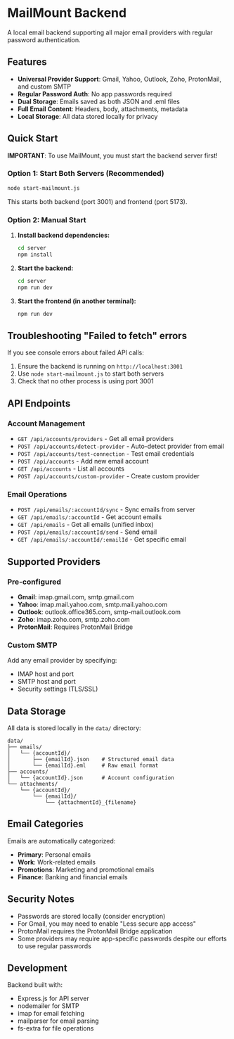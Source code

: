 # MailMount Backend

A local email backend supporting all major email providers with regular password authentication.

## Features

- **Universal Provider Support**: Gmail, Yahoo, Outlook, Zoho, ProtonMail, and custom SMTP
- **Regular Password Auth**: No app passwords required
- **Dual Storage**: Emails saved as both JSON and .eml files
- **Full Email Content**: Headers, body, attachments, metadata
- **Local Storage**: All data stored locally for privacy

## Quick Start

**IMPORTANT**: To use MailMount, you must start the backend server first!

### Option 1: Start Both Servers (Recommended)
```bash
node start-mailmount.js
```
This starts both backend (port 3001) and frontend (port 5173).

### Option 2: Manual Start
1. **Install backend dependencies:**
   ```bash
   cd server
   npm install
   ```

2. **Start the backend:**
   ```bash
   cd server
   npm run dev
   ```

3. **Start the frontend (in another terminal):**
   ```bash
   npm run dev
   ```

## Troubleshooting "Failed to fetch" errors

If you see console errors about failed API calls:
1. Ensure the backend is running on `http://localhost:3001`
2. Use `node start-mailmount.js` to start both servers
3. Check that no other process is using port 3001

## API Endpoints

### Account Management
- `GET /api/accounts/providers` - Get all email providers
- `POST /api/accounts/detect-provider` - Auto-detect provider from email
- `POST /api/accounts/test-connection` - Test email credentials
- `POST /api/accounts` - Add new email account
- `GET /api/accounts` - List all accounts
- `POST /api/accounts/custom-provider` - Create custom provider

### Email Operations
- `POST /api/emails/:accountId/sync` - Sync emails from server
- `GET /api/emails/:accountId` - Get account emails
- `GET /api/emails` - Get all emails (unified inbox)
- `POST /api/emails/:accountId/send` - Send email
- `GET /api/emails/:accountId/:emailId` - Get specific email

## Supported Providers

### Pre-configured
- **Gmail**: imap.gmail.com, smtp.gmail.com
- **Yahoo**: imap.mail.yahoo.com, smtp.mail.yahoo.com
- **Outlook**: outlook.office365.com, smtp-mail.outlook.com
- **Zoho**: imap.zoho.com, smtp.zoho.com
- **ProtonMail**: Requires ProtonMail Bridge

### Custom SMTP
Add any email provider by specifying:
- IMAP host and port
- SMTP host and port
- Security settings (TLS/SSL)

## Data Storage

All data is stored locally in the `data/` directory:

```
data/
├── emails/
│   └── {accountId}/
│       ├── {emailId}.json    # Structured email data
│       └── {emailId}.eml     # Raw email format
├── accounts/
│   └── {accountId}.json      # Account configuration
└── attachments/
    └── {accountId}/
        └── {emailId}/
            └── {attachmentId}_{filename}
```

## Email Categories

Emails are automatically categorized:
- **Primary**: Personal emails
- **Work**: Work-related emails  
- **Promotions**: Marketing and promotional emails
- **Finance**: Banking and financial emails

## Security Notes

- Passwords are stored locally (consider encryption)
- For Gmail, you may need to enable "Less secure app access"
- ProtonMail requires the ProtonMail Bridge application
- Some providers may require app-specific passwords despite our efforts to use regular passwords

## Development

Backend built with:
- Express.js for API server
- nodemailer for SMTP
- imap for email fetching
- mailparser for email parsing
- fs-extra for file operations